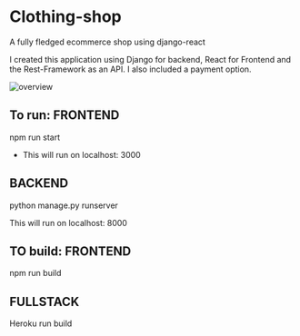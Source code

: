 # Clothing-shop
A fully fledged ecommerce shop using django-react

I created this application using Django for backend, React for Frontend and the Rest-Framework as an API.
I also included a payment option.

<img src="https://kamaudev.netlify.app/assets/jenny.png" alt="overview"/>

To run:
FRONTEND
------
npm run start 

- This will run on localhost: 3000

BACKEND
------
python manage.py runserver

This will run on localhost: 8000

TO build:
FRONTEND
----

npm run build

FULLSTACK
---
Heroku run build

